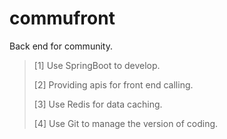 # commufront
Back end for community.

> [1] Use SpringBoot to develop.
>
> [2] Providing apis for front end calling.
>
> [3] Use Redis for data caching.
>
> [4] Use Git to manage the version of coding.

